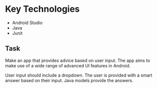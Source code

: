 # Key Technologies

* Android Studio
* Java
* Junit

## Task

Make an app that provides advice based on user input. The app aims to make use of a wide range of advanced UI features in Android.

User input should include a dropdown. The user is provided with a smart answer based on their input. Java models provide the answers.
